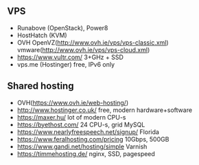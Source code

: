 ## VPS

- Runabove (OpenStack), Power8
- HostHatch (KVM)
- OVH OpenVZ(http://www.ovh.ie/vps/vps-classic.xml) vmware(http://www.ovh.ie/vps/vps-cloud.xml)
- https://www.vultr.com/ 3+GHz + SSD
- vps.me (Hostinger) free, IPv6 only

## Shared hosting

- OVH(https://www.ovh.ie/web-hosting/)
- http://www.hostinger.co.uk/ free, modern hardware+software
- https://maxer.hu/ lot of modern CPU-s
- https://byethost.com/ 24 CPU-s, grid MySQL
- https://www.nearlyfreespeech.net/signup/ Florida
- https://www.feralhosting.com/pricing 10Gbps, 500GB
- https://www.gandi.net/hosting/simple Varnish
- https://timmehosting.de/ nginx, SSD, pagespeed
